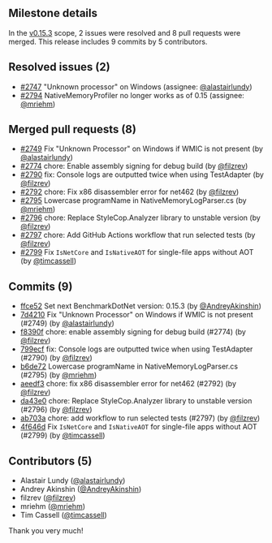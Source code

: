 ## Milestone details

In the [v0.15.3](https://github.com/dotnet/BenchmarkDotNet/issues?q=milestone:v0.15.3) scope, 
2 issues were resolved and 8 pull requests were merged.
This release includes 9 commits by 5 contributors.

## Resolved issues (2)

* [#2747](https://github.com/dotnet/BenchmarkDotNet/issues/2747) "Unknown processor" on Windows (assignee: [@alastairlundy](https://github.com/alastairlundy))
* [#2794](https://github.com/dotnet/BenchmarkDotNet/issues/2794) NativeMemoryProfiler no longer works as of 0.15 (assignee: [@mriehm](https://github.com/mriehm))

## Merged pull requests (8)

* [#2749](https://github.com/dotnet/BenchmarkDotNet/pull/2749) Fix "Unknown Processor" on Windows if WMIC is not present (by [@alastairlundy](https://github.com/alastairlundy))
* [#2774](https://github.com/dotnet/BenchmarkDotNet/pull/2774) chore: Enable assembly signing for debug build (by [@filzrev](https://github.com/filzrev))
* [#2790](https://github.com/dotnet/BenchmarkDotNet/pull/2790) fix: Console logs are outputted twice when using TestAdapter (by [@filzrev](https://github.com/filzrev))
* [#2792](https://github.com/dotnet/BenchmarkDotNet/pull/2792) chore: Fix x86 disassembler error for net462 (by [@filzrev](https://github.com/filzrev))
* [#2795](https://github.com/dotnet/BenchmarkDotNet/pull/2795) Lowercase programName in NativeMemoryLogParser.cs (by [@mriehm](https://github.com/mriehm))
* [#2796](https://github.com/dotnet/BenchmarkDotNet/pull/2796) chore: Replace StyleCop.Analyzer library to unstable version (by [@filzrev](https://github.com/filzrev))
* [#2797](https://github.com/dotnet/BenchmarkDotNet/pull/2797) chore: Add GitHub Actions workflow that run selected tests (by [@filzrev](https://github.com/filzrev))
* [#2799](https://github.com/dotnet/BenchmarkDotNet/pull/2799) Fix `IsNetCore` and `IsNativeAOT` for single-file apps without AOT (by [@timcassell](https://github.com/timcassell))

## Commits (9)

* [ffce52](https://github.com/dotnet/BenchmarkDotNet/commit/ffce52e3b45792a064b8be10342ff3266bdb91df) Set next BenchmarkDotNet version: 0.15.3 (by [@AndreyAkinshin](https://github.com/AndreyAkinshin))
* [7d4210](https://github.com/dotnet/BenchmarkDotNet/commit/7d4210d65feb632cd77d7e00685a5b89322be18a) Fix "Unknown Processor" on Windows if WMIC is not present (#2749) (by [@alastairlundy](https://github.com/alastairlundy))
* [f8390f](https://github.com/dotnet/BenchmarkDotNet/commit/f8390f8ff1af22928d094c58773723fb8b099019) chore: enable assembly signing for debug build (#2774) (by [@filzrev](https://github.com/filzrev))
* [799ecf](https://github.com/dotnet/BenchmarkDotNet/commit/799ecfc514f310efcd93d274199795f2ae4e276e) fix: Console logs are outputted twice when using TestAdapter (#2790) (by [@filzrev](https://github.com/filzrev))
* [b6de72](https://github.com/dotnet/BenchmarkDotNet/commit/b6de7258d5dcff845b9e1ecce023c1796c3ba168) Lowercase programName in NativeMemoryLogParser.cs (#2795) (by [@mriehm](https://github.com/mriehm))
* [aeedf3](https://github.com/dotnet/BenchmarkDotNet/commit/aeedf36e92e7b107f5f999e08fa33a00210a7b67) chore: fix x86 disassembler error for net462 (#2792) (by [@filzrev](https://github.com/filzrev))
* [da43e0](https://github.com/dotnet/BenchmarkDotNet/commit/da43e0bca46c6d4a6b7ba8389a333d980149e88c) chore: Replace StyleCop.Analyzer library to unstable version (#2796) (by [@filzrev](https://github.com/filzrev))
* [ab703a](https://github.com/dotnet/BenchmarkDotNet/commit/ab703aa85361a002be756616d26253e3485e8383) chore: add workflow to run selected tests (#2797) (by [@filzrev](https://github.com/filzrev))
* [4f646d](https://github.com/dotnet/BenchmarkDotNet/commit/4f646d3663a5947cddee2ace92219b1755dee962) Fix `IsNetCore` and `IsNativeAOT` for single-file apps without AOT (#2799) (by [@timcassell](https://github.com/timcassell))

## Contributors (5)

* Alastair Lundy ([@alastairlundy](https://github.com/alastairlundy))
* Andrey Akinshin ([@AndreyAkinshin](https://github.com/AndreyAkinshin))
* filzrev ([@filzrev](https://github.com/filzrev))
* mriehm ([@mriehm](https://github.com/mriehm))
* Tim Cassell ([@timcassell](https://github.com/timcassell))

Thank you very much!

